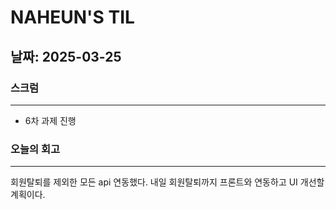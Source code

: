 # NAHEUN'S TIL 

## 날짜: 2025-03-25

### 스크럼
---
- 6차 과제 진행

### 오늘의 회고
---
회원탈퇴를 제외한 모든 api 연동했다. 내일 회원탈퇴까지 프론트와 연동하고 UI 개선할 계획이다.